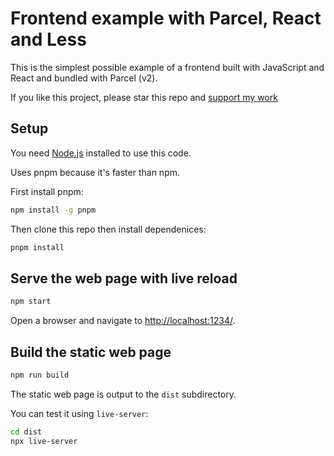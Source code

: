 # Frontend example with Parcel, React and Less

This is the simplest possible example of a frontend built with JavaScript and React and bundled with Parcel (v2).

If you like this project, please star this repo and [support my work](https://www.codecapers.com.au/about#support-my-work)

## Setup

You need [Node.js](https://nodejs.org/en/) installed to use this code.

Uses pnpm because it's faster than npm.

First install pnpm:

```bash
npm install -g pnpm
```

Then clone this repo then install dependenices:

```bash
pnpm install
```

## Serve the web page with live reload

```bash
npm start
```

Open a browser and navigate to [http://localhost:1234/](http://localhost:1234/).

## Build the static web page

```bash
npm run build
```

The static web page is output to the `dist` subdirectory.

You can test it using `live-server`:

```bash
cd dist
npx live-server
```
